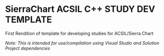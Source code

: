 # SierraChart ACSIL C++ STUDY DEV TEMPLATE
First Rendition of template for developing
studies for ACSIL/Sierra Chart



*Note: This is intended for use/compilation using Visual Studio and Solution Project dependencies*
